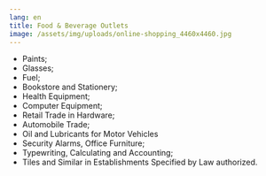 ```yaml
---
lang: en
title: Food & Beverage Outlets
image: /assets/img/uploads/online-shopping_4460x4460.jpg
---
```

* Paints;
* Glasses;
* Fuel;
* Bookstore and Stationery;
* Health Equipment;
* Computer Equipment;
* Retail Trade in Hardware;
* Automobile Trade;
* Oil and Lubricants for Motor Vehicles
* Security Alarms, Office Furniture;
* Typewriting, Calculating and Accounting;
* Tiles and Similar in Establishments Specified by Law authorized.
